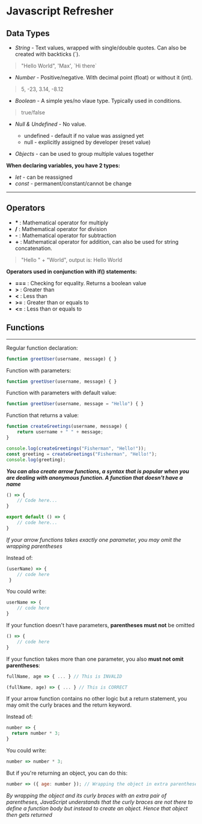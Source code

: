 # Javascript Refresher

## Data Types

* _String_ - Text values, wrapped with single/double quotes. Can also be created with backticks (\`).
> "Hello World", 'Max', \`Hi there\`

* _Number_ - Positive/negative. With decimal point (float) or without it (int).
> 5, -23, 3.14, -8.12

* _Boolean_ - A simple yes/no vlaue type. Typically used in conditions.
> true/false

* _Null & Undefined_ - No value.
    - undefined - default if no value was assigned yet
    - null - explicitly assigned by developer (reset value)

* _Objects_ - can be used to group multiple values together

**When declaring variables, you have 2 types:**
* _let_ - can be reassigned
* _const_ - permanent/constant/cannot be change

------

## Operators

+ **\*** : Mathematical operator for multiply
+ **\/** : Mathematical operator for division
+ **\-** : Mathematical operator for subtraction
+ **\+** : Mathematical operator for addition, can also be used for string concatenation.
 > "Hello " + "World", output is: Hello World

**Operators used in conjunction with if() statements:**
+ **===** : Checking for equality. Returns a boolean value
+ **>** : Greater than
+ **<** : Less than
+ **>=** : Greater than or equals to
+ **<=** : Less than or equals to

## Functions

------

Regular function declaration:

```javascript
function greetUser(username, message) { }
```

Function with parameters:
```javascript
function greetUser(username, message) { }
```

Function with parameters with default value:
```javascript
function greetUser(username, message = "Hello") { }
```

Function that returns a value:
```javascript
function createGreetings(username, message) {
    return username + " " + message;
}

console.log(createGreetings("Fisherman", "Hello!"));
const greeting = createGreetings("Fisherman", "Hello!");
console.log(greeting);
```

***You can also create arrow functions, a syntax that is popular when you are dealing with anonymous function. A function that doesn't have a name***

```javascript
() => {
    // Code here...
}

export default () => {
    // code here...
}
```

_If your arrow functions takes exactly one parameter, you may omit the wrapping parentheses_

Instead of:
```javascript
(userName) => {
    // code here
 }
```

You could write:
```javascript
userName => {
    // code here
}
```


If your function doesn't have parameters, **parentheses must not** be omitted
```javascript
() => {
    // code here
}
```

If your function takes more than one parameter, you also **must not omit parentheses**:

```javascript
fullName, age => { ... } // This is INVALID
```

```javascript
(fullName, age) => { ... } // This is CORRECT
```

If your arrow function contains no other logic but a return statement, you may omit the curly braces and the return keyword.

Instead of:
```javascript
number => { 
  return number * 3;
}
```

You could write:
```javascript
number => number * 3;
```

But if you're returning an object, you can do this:

```javascript
number => ({ age: number }); // Wrapping the object in extra parentheses
```

_By wrapping the object and its curly braces with an extra pair of parentheses, JavaScript understands that the curly braces are not there to define a function body but instead to create an object. Hence that object then gets returned_